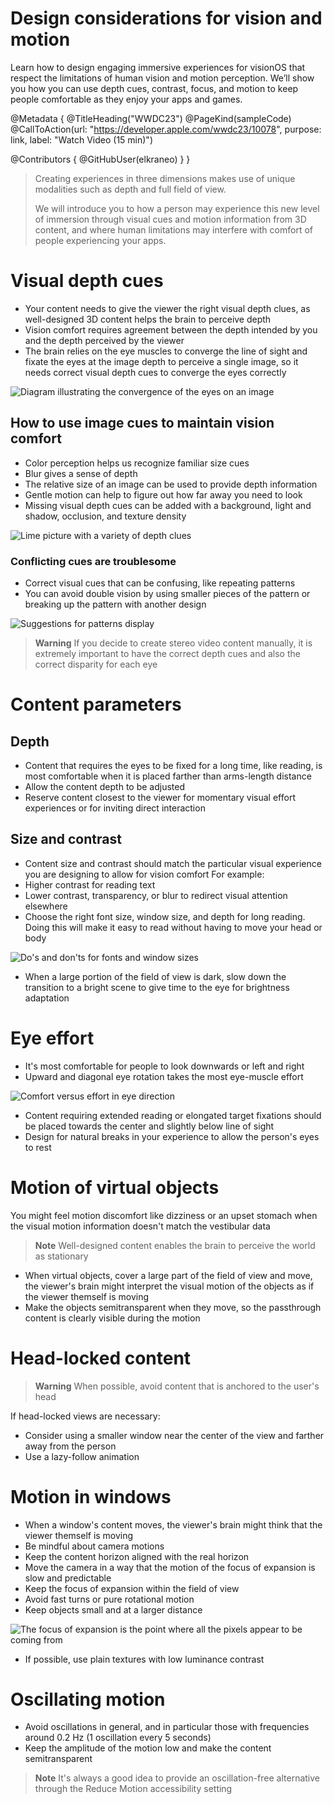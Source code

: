 # Design considerations for vision and motion

Learn how to design engaging immersive experiences for visionOS that respect the limitations of human vision and motion perception. We’ll show you how you can use depth cues, contrast, focus, and motion to keep people comfortable as they enjoy your apps and games.

@Metadata {
   @TitleHeading("WWDC23")
   @PageKind(sampleCode)
   @CallToAction(url: "https://developer.apple.com/wwdc23/10078", purpose: link, label: "Watch Video (15 min)")

   @Contributors {
      @GitHubUser(elkraneo)
   }
}



> Creating experiences in three dimensions makes use of unique modalities such as depth and full field of view.
> 
> We will introduce you to how a person may experience this new level of immersion through visual cues and motion information from 3D content, and where human limitations may interfere with comfort of people experiencing your apps.  

# Visual depth cues   
- Your content needs to give the viewer the right visual depth clues, as well-designed 3D content helps the brain to perceive depth   
- Vision comfort requires agreement between the depth intended by you and the depth perceived by the viewer   
- The brain relies on the eye muscles to converge the line of sight and fixate the eyes at the image depth to perceive a single image, so it needs correct visual depth cues to converge the eyes correctly

![Diagram illustrating the convergence of the eyes on an image][Eyes_Converge]

[Eyes_Converge]: Eyes_Converge.jpeg

## How to use image cues to maintain vision comfort   
- Color perception helps us recognize familiar size cues   
- Blur gives a sense of depth   
- The relative size of an image can be used to provide depth information   
- Gentle motion can help to figure out how far away you need to look   
- Missing visual depth cues can be added with a background, light and shadow, occlusion, and texture density

![Lime picture with a variety of depth clues][Depth_Cues]

[Depth_Cues]: Depth_Cues.jpeg

### Conflicting cues are troublesome   
- Correct visual cues that can be confusing, like repeating patterns   
- You can avoid double vision by using smaller pieces of the pattern or breaking up the pattern with another design   

![Suggestions for patterns display][Patterns]

[Patterns]: Patterns.jpeg

> **Warning**
> If you decide to create stereo video content manually, it is extremely important to have the correct depth cues and also the correct disparity for each eye   

# Content parameters   
## Depth   
- Content that requires the eyes to be fixed for a long time, like reading, is most comfortable when it is placed farther than arms-length distance   
- Allow the content depth to be adjusted   
- Reserve content closest to the viewer for momentary visual effort experiences or for inviting direct interaction   

## Size and contrast   
- Content size and contrast should match the particular visual experience you are designing to allow for vision comfort For example:   
- Higher contrast for reading text   
- Lower contrast, transparency, or blur to redirect visual attention elsewhere   
- Choose the right font size, window size, and depth for long reading. Doing this will make it easy to read without having to move your head or body   

![Do's and don'ts for fonts and window sizes][Font_Window_Size]

[Font_Window_Size]: Font_Window_Size.png
  
- When a large portion of the field of view is dark, slow down the transition to a bright scene to give time to the eye for brightness adaptation   

# Eye effort   
- It's most comfortable for people to look downwards or left and right   
- Upward and diagonal eye rotation takes the most eye-muscle effort   

![Comfort versus effort in eye direction][Eye_Effort]

[Eye_Effort]: Eye_Effort.jpeg
 
- Content requiring extended reading or elongated target fixations should be placed towards the center and slightly below line of sight   
- Design for natural breaks in your experience to allow the person's eyes to rest   

# Motion of virtual objects   
You might feel motion discomfort like dizziness or an upset stomach when the visual motion information doesn't match the vestibular data   

> **Note**
> Well-designed content enables the brain to perceive the world as stationary

- When virtual objects, cover a large part of the field of view and move, the viewer's brain might interpret the visual motion of the objects as if the viewer themself is moving   
- Make the objects semitransparent when they move, so the passthrough content is clearly visible during the motion   

# Head-locked content
> **Warning**
> When possible, avoid content that is anchored to the user's head

If head-locked views are necessary:   
- Consider using a smaller window near the center of the view and farther away from the person   
- Use a lazy-follow animation   

# Motion in windows   
- When a window's content moves, the viewer's brain might think that the viewer themself is moving   
- Be mindful about camera motions   
- Keep the content horizon aligned with the real horizon   
- Move the camera in a way that the motion of the focus of expansion is slow and predictable   
- Keep the focus of expansion within the field of view   
- Avoid fast turns or pure rotational motion   
- Keep objects small and at a larger distance   

![The focus of expansion is the point where all the pixels appear to be coming from][Focus_Expansion]

[Focus_Expansion]: Focus_Expansion.jpeg
 
- If possible, use plain textures with low luminance contrast   

# Oscillating motion   
- Avoid oscillations in general, and in particular those with frequencies around 0.2 Hz (1 oscillation every 5 seconds)   
- Keep the amplitude of the motion low and make the content semitransparent   

> **Note**
> It's always a good idea to provide an oscillation-free alternative through the Reduce Motion accessibility setting   

